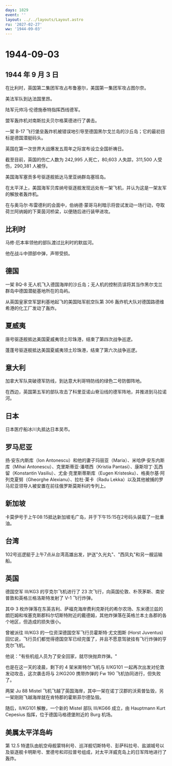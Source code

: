 ```yaml
---
days: 1829
event: ''
layout: ../../layouts/Layout.astro
ru: '2027-02-27'
ww: '1944-09-03'
---
```


# 1944-09-03

## 1944 年 9 月 3 日

在比利时，英国第二集团军攻占布鲁塞尔，美国第一集团军攻占图尔奈。

美法军队到达法国里昂。

陆军元帅冯·伦德施泰特指挥西线德军。

盟军轰炸机对南斯拉夫贝尔格莱德进行了袭击。

一架 B-17
飞行堡垒轰炸机被错误地引导至德国黑尔戈兰岛的沙丘岛；它的最初目标是德国潜艇码头。

英国在第一次世界大战爆发五周年之际宣布设立全国祈祷日。

截至目前，英国的伤亡人数为 242,995 人死亡，80,603 人失踪，311,500
人受伤，290,381 人被俘。

美国海军塞贡多号驱逐舰抵达马里亚纳群岛塞班岛。

在太平洋上，美国海军贝库纳号驱逐舰发现远处有一架飞机，并认为这是一架友军的解放者轰炸机。

在与奥马尔·布雷德利的会面中，伯纳德·蒙哥马利暗示将尝试发动一场行动，夺取荷兰阿纳姆的下莱茵河桥梁，以便随后进行装甲进攻。

## 比利时

马修·厄本率领他的部队渡过比利时的默兹河。

他在战斗中颈部中弹，声带受损。

## 德国

一架 BQ-8
无人机飞入德国海岸的沙丘岛；无人机的控制员误将其当作黑尔戈兰群岛中德国潜艇基地所在的岛屿。

从英国皇家空军瑟利基地起飞的美国陆军航空队第 306
轰炸机大队对德国路德维希港的化工厂发动了轰炸。

## 夏威夷

唐号驱逐舰抵达美国夏威夷领土珍珠港，结束了第四次战争巡逻。

蓬蓬号驱逐舰抵达美国夏威夷领土珍珠港，结束了第六次战争巡逻。

## 意大利

加拿大军队突破德军防线，到达意大利哥特防线的绿色二号防御阵地。

在西边，英国第五军的部队攻击了科里亚诺山脊沿线的德军阵地，并推进到马拉诺河。

## 日本

日本医疗船冰川丸抵达日本吴市。

## 罗马尼亚

扬·安东内斯库（Ion
Antonescu）和他的妻子玛丽亚（Maria）、米哈伊·安东内斯库（Mihai
Antonescu）、克里斯蒂亚·潘塔西（Kristia
Pantasi）、康斯坦丁·瓦西留（Konstantin
Vasiliu）、尤金·克里斯蒂斯库（Eugen
Kristesku）、格奥尔基·阿列克夏努（Gheorghe Alexianu）、拉杜·莱卡（Radu
Lekka）以及其他被捕的罗马尼亚领导人被安置在前往俄罗斯莫斯科的专列上。

## 新加坡

卡莫伊号于上午08:15抵达新加坡毛广岛，并于下午15:15在2号码头装载了一批重油。

## 台湾

102号巡逻艇于上午7点从台湾高雄出发，护送"久光丸"、"西凤丸"和另一艘运输船。

## 英国

德国空军 III/KG3 的亨克尔飞机进行了 23
次飞行，向英国伦敦、朴茨茅斯、南安普敦和英格兰格洛斯特发射了 V-1
飞行炸弹。

其中 3
枚炸弹落在东英吉利、萨福克海岸费利克斯托的希尔农场、东米德兰兹的朗厄姆和埃塞克斯郡科尔切斯特附近的戴德姆，其他炸弹落在英格兰本土各郡的各个地区，但造成的损失很小。

曾被派往 III/KG3 的一位资深德国空军飞行员霍斯特·尤文图斯 (Horst
Juventus)
回忆说，飞行员们都觉得德国空军已经完蛋了，并且不愿意驾驶挂有飞行炸弹的亨克尔飞机。

他说："有些机组人员为了安全回家，就尽快抛弃炸弹。"

也是在这一天的凌晨，剩下的 4 架米斯特尔飞机与 II/KG101
一起再次出发对伦敦发动攻击，这次袭击将与 2/KG200 携带炸弹的 Fw 190
飞机协同进行，但失败了。

两架 Ju 88 Mistel
飞机飞越了英国海岸，其中一架在诺丁汉郡的沃索普坠毁，另一架刚刚飞越海岸就在肯特郡的霍斯菲尔德坠毁。

随后，II/KG101 解散，一个新的 Mistel 部队 III/KG66 成立，由 Hauptmann
Kurt Cepesius 指挥，位于德国马格德堡附近的 Burg 机场。

## 美属太平洋岛屿

第 12.5
特遣队由航空母舰蒙特利号、巡洋舰切斯特号、彭萨科拉号、盐湖城号以及驱逐舰卡明斯号、里德号和邓拉普号组成，对太平洋威克岛上的日军阵地进行了轰炸。